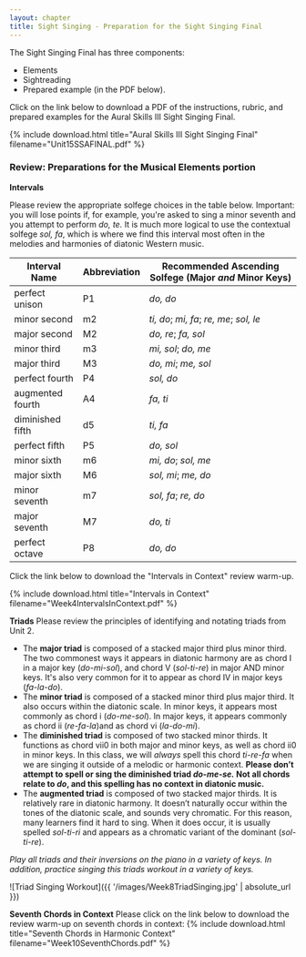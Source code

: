```yaml
---
layout: chapter
title: Sight Singing - Preparation for the Sight Singing Final
---
```


The Sight Singing Final has three components: 
- Elements
- Sightreading
- Prepared example (in the PDF below).

Click on the link below to download a PDF of the instructions, rubric, and prepared examples for the Aural Skills III Sight Singing Final.

{% include download.html title="Aural Skills III Sight Singing Final" filename="Unit15SSAFINAL.pdf" %}

### Review: Preparations for the Musical Elements portion
**Intervals**

Please review the appropriate solfege choices in the table below. Important: you will lose points if, for example, you're asked to sing a minor seventh and you attempt to perform *do, te.* It is much more logical to use the contextual solfege *sol, fa*, which is where we find this interval most often in the melodies and harmonies of diatonic Western music.

|**Interval Name**   |**Abbreviation**|**Recommended Ascending Solfege (Major *and* Minor Keys)**|
|--------------------|----------------|-----------------------------------------|
|perfect unison      | P1             |*do, do*                                 |
|minor second        | m2             |*ti, do*; *mi, fa*; *re, me*; *sol, le*  |           
|major second        | M2             |*do, re*; *fa, sol*                      |
|minor third         | m3             |*mi, sol*; *do, me*                      |
|major third         | M3             |*do, mi*; *me, sol*                      |
|perfect fourth      | P4             |*sol, do*                                |
|augmented fourth    | A4             |*fa, ti*                                 |
|diminished fifth    | d5             |*ti, fa*                                 |
|perfect fifth       | P5             |*do, sol*                                |
|minor sixth         | m6             |*mi, do*; *sol, me*                      |
|major sixth         | M6             |*sol, mi*; *me, do*                      |
|minor seventh       | m7             |*sol, fa*; *re, do*                      |
|major seventh       | M7             |*do, ti*                                 |
|perfect octave      | P8             |*do, do*                                 |

Click the link below to download the "Intervals in Context" review warm-up.

{% include download.html title="Intervals in Context" filename="Week4IntervalsInContext.pdf" %}

**Triads**
Please review the principles of identifying and notating triads from Unit 2.
- The **major triad** is composed of a stacked major third plus minor third. The two commonest ways it appears in diatonic harmony are as chord I in a major key (*do-mi-sol*), and chord V (*sol-ti-re*) in major AND minor keys. It's also very common for it to appear as chord IV in major keys (*fa-la-do*).
- The **minor triad** is composed of a stacked minor third plus major third. It also occurs within the diatonic scale. In minor keys, it appears most commonly as chord i (*do-me-sol*). In major keys, it appears commonly as chord ii (*re-fa-la*)and as chord vi (*la-do-mi*).
- The **diminished triad** is composed of two stacked minor thirds. It functions as chord vii0 in both major and minor keys, as well as chord ii0 in minor keys. In this class, we will *always* spell this chord *ti-re-fa* when we are singing it outside of a melodic or harmonic context. **Please don’t attempt to spell or sing the diminished triad *do-me-se.* Not all chords relate to *do*, and this spelling has no context in diatonic music.**
- The **augmented triad** is composed of two stacked major thirds. It is relatively rare in diatonic harmony. It doesn’t naturally occur within the tones of the diatonic scale, and sounds very chromatic. For this reason, many learners find it hard to sing. When it does occur, it is usually spelled *sol-ti-ri* and appears as a chromatic variant of the dominant (*sol-ti-re*).

*Play all triads and their inversions on the piano in a variety of keys. In addition, practice singing this triads workout in a variety of keys.*

![Triad Singing Workout]({{ '/images/Week8TriadSinging.jpg' | absolute_url }})

**Seventh Chords in Context**
Please click on the link below to download the review warm-up on seventh chords in context:
{% include download.html title="Seventh Chords in Harmonic Context" filename="Week10SeventhChords.pdf" %}